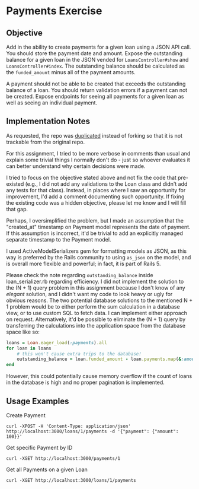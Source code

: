 # Payments Exercise

## Objective

Add in the ability to create payments for a given loan using a JSON API call. You should store the payment date and amount. Expose the outstanding balance for a given loan in the JSON vended for `LoansController#show` and `LoansController#index`. The outstanding balance should be calculated as the `funded_amount` minus all of the payment amounts.

A payment should not be able to be created that exceeds the outstanding balance of a loan. You should return validation errors if a payment can not be created. Expose endpoints for seeing all payments for a given loan as well as seeing an individual payment.

## Implementation Notes

As requested, the repo was [duplicated](https://help.github.com/articles/duplicating-a-repository/) instead of forking so that it is not trackable from the original repo.

For this assignment, I tried to be more verbose in comments than usual and explain some trivial things I normally don't do - just so whoever evaluates it can better understand why certain decisions were made.

I tried to focus on the objective stated above and not fix the code that pre-existed (e.g., I did not add any validations to the Loan class and didn't add any tests for that class). Instead, in places where I saw an opportunity for improvement, I'd add a comment documenting such opportunity. If fixing the existing code was a hidden objective, please let me know and I will fill that gap.

Perhaps, I oversimplified the problem, but I made an assumption that the "created_at" timestamp on Payment model represents the date of payment. If this assumption is incorrect, it'd be trivial to add an explicitly managed separate timestamp to the Payment model.

I used ActiveModelSerializers gem for formatting models as JSON, as this way is preferred by the Rails community to using `as_json` on the model, and is overall more flexible and powerful; in fact, it is part of Rails 5.

Please check the note regarding `outstanding_balance` inside loan_serializer.rb regarding efficiency. I did not implement the solution to the (N + 1) query problem in this assignment because I don't know of any _elegant_ solution, and I didn't want my code to look heavy or ugly for obvious reasons. The two potential database solutions to the mentioned N + 1 problem would be to either perform the sum calculation in a database view, or to use custom SQL to fetch data. I can implement either approach on request.
Alternatively, it'd be possible to eliminate the (N + 1) query by transferring the calculations into the application space from the 
database space like so: 
```Ruby
loans = Loan.eager_load(:payments).all
for loan in loans
	# this won't cause extra trips to the database!
	outstanding_balance = loan.funded_amount - loan.payments.map(&:amount).sum
end
```
However, this could potentially cause memory overflow if the count of loans in the database is high and no proper pagination is implemented.

## Usage Examples

Create Payment
```
curl -XPOST -H 'Content-Type: application/json' http://localhost:3000/loans/1/payments -d '{"payment": {"amount": 100}}'
```

Get specific Payment by ID
```
curl -XGET http://localhost:3000/payments/1
```

Get all Payments on a given Loan
```
curl -XGET http://localhost:3000/loans/1/payments
```
